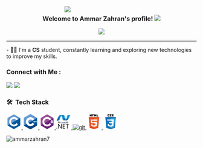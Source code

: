 
<img width="350" align="right" src="https://github.com/Govindv7555/Govindv7555/blob/main/1574956586430.gif">

<h3 align="center">
  Welcome to Ammar Zahran's profile!
  <img src="https://github.com/Govindv7555/Govindv7555/blob/main/1574956586430.gif" width="28">
</h3>

<!-- Typing SVG by DenverCoder1 - https://github.com/DenverCoder1/readme-typing-svg -->
<p align="center">
  <a href="https://github.com/DenverCoder1/readme-typing-svg"><img src="https://readme-typing-svg.herokuapp.com/?lines=Backend%20Developer;&font=Fira%20Code&center=true&width=440&height=45&color=f75c7e&vCenter=true&size=22"></a>
  <hr>
</p> 
- 👨‍💻 I'm a <strong>CS</strong> student, constantly learning and exploring new technologies<br>    to improve my skills.


### Connect with Me :

<a href="https://www.linkedin.com/in/ammar-zahran-a5937a261/" target="_blank"><img src="https://img.shields.io/badge/-Ammar%20Zahran-0077B5?style=for-the-badge&logo=Linkedin&logoColor=white"/></a>
<a href="https://www.facebook.com/amar.mohamed.zahran" target="_blank"><img src="https://img.shields.io/badge/-Ammar%20Zahran-0077B5?style=for-the-badge&logo=Facebook&logoColor=white"/></a>
### 🛠 &nbsp;Tech Stack
<p align="left"> <a href="https://www.cprogramming.com/" target="_blank" rel="noreferrer">
 <img src="https://raw.githubusercontent.com/devicons/devicon/master/icons/c/c-original.svg" alt="c" width="40" height="40"/> 
</a> <a href="https://www.w3schools.com/cpp/" target="_blank" rel="noreferrer"> 
<img src="https://raw.githubusercontent.com/devicons/devicon/master/icons/cplusplus/cplusplus-original.svg" alt="cplusplus" width="40" height="40"/>
 </a> <a href="https://www.w3schools.com/cs/" target="_blank" rel="noreferrer">
 <img src="https://raw.githubusercontent.com/devicons/devicon/master/icons/csharp/csharp-original.svg" alt="csharp" width="40" height="40"/>
 </a> <a href="https://dotnet.microsoft.com/" target="_blank" rel="noreferrer"> <img src="https://raw.githubusercontent.com/devicons/devicon/master/icons/dot-net/dot-net-original-wordmark.svg" alt="dotnet" width="40" height="40"/> </a>
 <a href="https://git-scm.com/" target="_blank" rel="noreferrer"> <img src="https://www.vectorlogo.zone/logos/git-scm/git-scm-icon.svg" alt="git" width="40" height="40"/> </a>
 <a href="https://www.w3.org/html/" target="_blank" rel="noreferrer"> <img src="https://raw.githubusercontent.com/devicons/devicon/master/icons/html5/html5-original-wordmark.svg" alt="html5" width="40" height="40"/> </a> 
 <a href="https://www.w3schools.com/css/" target="_blank" rel="noreferrer"> <img src="https://raw.githubusercontent.com/devicons/devicon/master/icons/css3/css3-original-wordmark.svg" alt="css3" width="40" height="40"/> </a>

<p><img align="left" src="https://github-readme-stats.vercel.app/api/top-langs?username=ammarzahran7&show_icons=true&locale=en&layout=compact" alt="ammarzahran7" />
</p>



